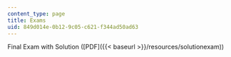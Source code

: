 ```yaml
---
content_type: page
title: Exams
uid: 849d014e-0b12-9c05-c621-f344ad50ad63
---
```


Final Exam with Solution ([PDF]({{< baseurl >}}/resources/solutionexam))